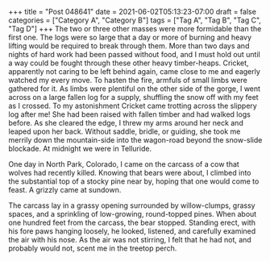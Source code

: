 +++
title = "Post 048641"
date = 2021-06-02T05:13:23-07:00
draft = false
categories = ["Category A", "Category B"]
tags = ["Tag A", "Tag B", "Tag C", "Tag D"]
+++
The two or three other masses were more formidable than the first one. The logs were so large that a day or more of burning and heavy lifting would be required to break through them. More than two days and nights of hard work had been passed without food, and I must hold out until a way could be fought through these other heavy timber-heaps. Cricket, apparently not caring to be left behind again, came close to me and eagerly watched my every move. To hasten the fire, armfuls of small limbs were gathered for it. As limbs were plentiful on the other side of the gorge, I went across on a large fallen log for a supply, shuffling the snow off with my feet as I crossed. To my astonishment Cricket came trotting across the slippery log after me! She had been raised with fallen timber and had walked logs before. As she cleared the edge, I threw my arms around her neck and leaped upon her back. Without saddle, bridle, or guiding, she took me merrily down the mountain-side into the wagon-road beyond the snow-slide blockade. At midnight we were in Telluride.

One day in North Park, Colorado, I came on the carcass of a cow that wolves had recently killed. Knowing that bears were about, I climbed into the substantial top of a stocky pine near by, hoping that one would come to feast. A grizzly came at sundown.

The carcass lay in a grassy opening surrounded by willow-clumps, grassy spaces, and a sprinkling of low-growing, round-topped pines. When about one hundred feet from the carcass, the bear stopped. Standing erect, with his fore paws hanging loosely, he looked, listened, and carefully examined the air with his nose. As the air was not stirring, I felt that he had not, and probably would not, scent me in the treetop perch.
